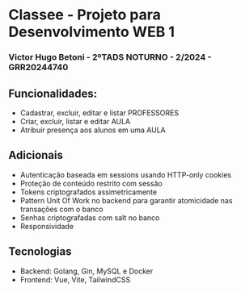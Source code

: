 # Classee - Projeto para Desenvolvimento WEB 1
### Victor Hugo Betoni - 2ºTADS NOTURNO - 2/2024 - GRR20244740


## Funcionalidades:
- Cadastrar, excluir, editar e listar PROFESSORES
- Criar, excluir, listar e editar AULA
- Atribuir presença aos alunos em uma AULA

## Adicionais
- Autenticação baseada em sessions usando HTTP-only cookies
- Proteção de conteúdo restrito com sessão
- Tokens criptografados assimetricamente
- Pattern Unit Of Work no backend para garantir atomicidade nas transações com o banco
- Senhas criptografadas com salt no banco
- Responsividade

## Tecnologias
- Backend: Golang, Gin, MySQL e Docker
- Frontend: Vue, Vite, TailwindCSS